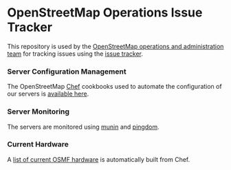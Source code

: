 OpenStreetMap Operations Issue Tracker
======================================

This repository is used by the [OpenStreetMap operations and administration team](https://operations.osmfoundation.org/) for tracking issues using the [issue tracker](https://github.com/openstreetmap/operations/issues).

### Server Configuration Management
The OpenStreetMap [Chef](https://www.chef.io/) cookbooks used to automate the configuration of our servers is [available here](https://github.com/openstreetmap/chef).

### Server Monitoring
The servers are monitored using [munin](http://munin.openstreetmap.org/) and [pingdom](http://stats.pingdom.com/p310g2klasry).

### Current Hardware
A [list of current OSMF hardware](https://hardware.openstreetmap.org/) is automatically built from Chef.
